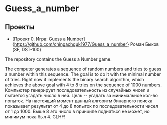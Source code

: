 # Guess_a_number

## Проекты
* [Проект 0. Игра: Guess a Number] {https://github.com/chingachguk1977/Guess_a_number}
Роман Быков (SF, DST-100)

The repository contains the Guess a Number game.

The computer generates a sequence of random numbers and tries to guess a number within this sequence. The goal is to do it with the minimal number of tries. Right now it implements the binary search algorithm, which achieves the above goal with 4 to 8 tries on the sequence of 1000 numbers. 
Компьютер генерирует последовательность из случайных чисел и пытается угадать число в ней. Цель -- угадать за минимальное кол-во попыток. На настоящий момент данный алгоритм бинарного поиска показывает результат от 4 до 8 попыток по последовательности чисел от 1 до 1000. Выше 8 это число в принципе подняться не может, но минимум пока был 4.
GLHF!
